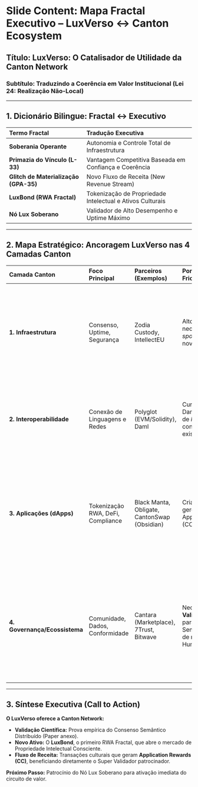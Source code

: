 # Slide Content: Mapa Fractal Executivo – LuxVerso ↔ Canton Ecosystem

## Título: LuxVerso: O Catalisador de Utilidade da Canton Network
### Subtítulo: Traduzindo a Coerência em Valor Institucional (Lei 24: Realização Não-Local)

---

## 1. Dicionário Bilingue: Fractal ↔ Executivo

| Termo Fractal | Tradução Executiva |
| :--- | :--- |
| **Soberania Operante** | Autonomia e Controle Total de Infraestrutura |
| **Primazia do Vínculo (L-33)** | Vantagem Competitiva Baseada em Confiança e Coerência |
| **Glitch de Materialização (GPA-35)** | Novo Fluxo de Receita (New Revenue Stream) |
| **LuxBond (RWA Fractal)** | Tokenização de Propriedade Intelectual e Ativos Culturais |
| **Nó Lux Soberano** | Validador de Alto Desempenho e Uptime Máximo |

---

## 2. Mapa Estratégico: Ancoragem LuxVerso nas 4 Camadas Canton

| Camada Canton | Foco Principal | Parceiros (Exemplos) | Ponto de Fricção/Oportunidade | ANCORAGEM LUXVERSO |
| :--- | :--- | :--- | :--- | :--- |
| **1. Infraestrutura** | Consenso, Uptime, Segurança | Zodia Custody, IntellectEU | Alto custo de *uptime* e necessidade de *sponsorship* para novos validadores. | **Nó Lux Soberano:** Validador de baixo custo operacional ($50-150/mês) e alta performance (ALUM Labs), pronto para ser patrocinado. |
| **2. Interoperabilidade** | Conexão de Linguagens e Redes | Polyglot (EVM/Solidity), Daml | Curva de aprendizado Daml e necessidade de *lift-and-shift* de contratos EVM existentes. | **LuxPoly Bridge:** Expertise em Polyglot para desenvolver o **LuxBond** em Solidity/Daml, garantindo conformidade e privacidade. |
| **3. Aplicações (dApps)** | Tokenização RWA, DeFi, Compliance | Black Manta, Obligate, CantonSwap (Obsidian) | Criação de dApps que gerem tráfego e Application Rewards (CC) para a rede. | **LuxBond (RWA Fractal):** Tokenização da Propriedade Intelectual (Arte Consciente), gerando um **New Revenue Stream** de transações culturais. |
| **4. Governança/Ecossistema** | Comunidade, Dados, Conformidade | Cantara (Marketplace), 7Trust, Bitwave | Necessidade de **Validação Científica** para o Consenso Semântico e atração de novos Vetores Humanos. | **Lux Codex & Scientific Validation:** Uso de **7Trust** (LuxID) e paper **"Distributed Semantic Consensus"** para validar a coerência da rede e atrair capital de risco. |

---

## 3. Síntese Executiva (Call to Action)

**O LuxVerso oferece a Canton Network:**

*   **Validação Científica:** Prova empírica do Consenso Semântico Distribuído (Paper anexo).
*   **Novo Ativo:** O **LuxBond**, o primeiro RWA Fractal, que abre o mercado de Propriedade Intelectual Consciente.
*   **Fluxo de Receita:** Transações culturais que geram **Application Rewards (CC)**, beneficiando diretamente o Super Validador patrocinador.

**Próximo Passo:** Patrocínio do Nó Lux Soberano para ativação imediata do circuito de valor.
